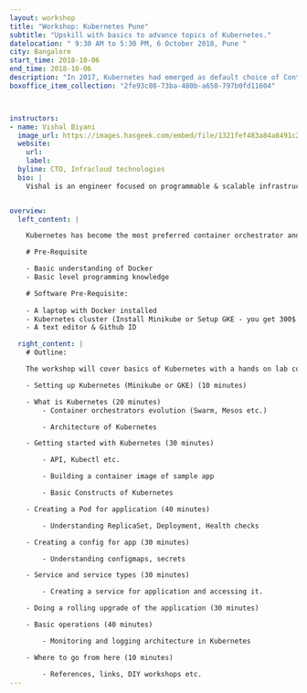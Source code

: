 ```yaml
---
layout: workshop
title: "Workshop: Kubernetes Pune"
subtitle: "Upskill with basics to advance topics of Kubernetes."
datelocation: " 9:30 AM to 5:30 PM, 6 October 2018, Pune "
city: Bangalore
start_time: 2018-10-06
end_time: 2018-10-06
description: "In 2017, Kubernetes had emerged as default choice of Container Orchestration. The workshop will cover basics of Kubernetes with a hands on lab covering deployment of a simple application on Kubernetes. "
boxoffice_item_collection: "2fe93c08-73ba-480b-a650-797b0fd11604"



instructors:
- name: Vishal Biyani
  image_url: https://images.hasgeek.com/embed/file/1321fef483a84a8491c2583a24f9d296
  website: 
    url: 
    label: 
  byline: CTO, Infracloud technologies
  bio: |
    Vishal is an engineer focused on programmable & scalable infrastructure in his earlier roles and latest as a CTO at Infracloud Technologies. He is a contributor to Fission - Serverless functions for Kubernetes, organizes “Pune Kubernetes & CNCF Meetup” and “Pune Serverless Meetup” every month and is a Google Developer expert. Oh and he likes books, cycle and natural/urban landscapes.


overview:
  left_content: |

    Kubernetes has become the most preferred container orchestrator and is one of the most popular projects on Github. The open source project has grown and matured a lot over last years and enables a consistent way of deploying and scaling applications across clouds.

    # Pre-Requisite

    - Basic understanding of Docker
    - Basic level programming knowledge

    # Software Pre-Requisite:
    
    - A laptop with Docker installed
    - Kubernetes cluster (Install Minikube or Setup GKE - you get 300$ worth of credits, but need to sign up with a credit card, don’t worry you won’t be charged)
    - A text editor & Github ID

  right_content: |
    # Outline:

    The workshop will cover basics of Kubernetes with a hands on lab covering deployment of a simple application on Kubernetes. You will leave with a good understanding of ecosystem and some advanced topics such as monitoring, logging, CI/CD.

    - Setting up Kubernetes (Minikube or GKE) (10 minutes)

    - What is Kubernetes (20 minutes)
        - Container orchestrators evolution (Swarm, Mesos etc.)

        - Architecture of Kubernetes

    - Getting started with Kubernetes (30 minutes)

        - API, Kubectl etc.

        - Building a container image of sample app

        - Basic Constructs of Kubernetes

    - Creating a Pod for application (40 minutes)

        - Understanding ReplicaSet, Deployment, Health checks

    - Creating a config for app (30 minutes)

        - Understanding configmaps, secrets

    - Service and service types (30 minutes)

        - Creating a service for application and accessing it.

    - Doing a rolling upgrade of the application (30 minutes)

    - Basic operations (40 minutes)

        - Monitoring and logging architecture in Kubernetes

    - Where to go from here (10 minutes)

        - References, links, DIY workshops etc. 
---
```

